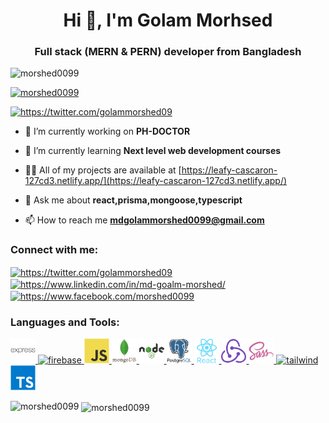<h1 align="center">Hi 👋, I'm Golam Morhsed</h1>
<h3 align="center">Full stack (MERN & PERN) developer from Bangladesh</h3>

<p align="left"> <img src="https://komarev.com/ghpvc/?username=morshed0099&label=Profile%20views&color=0e75b6&style=flat" alt="morshed0099" /> </p>

<p align="left"> <a href="https://github.com/ryo-ma/github-profile-trophy"><img src="https://github-profile-trophy.vercel.app/?username=morshed0099" alt="morshed0099" /></a> </p>

<p align="left"> <a href="https://twitter.com/https://twitter.com/golammorshed09" target="blank"><img src="https://img.shields.io/twitter/follow/https://twitter.com/golammorshed09?logo=twitter&style=for-the-badge" alt="https://twitter.com/golammorshed09" /></a> </p>

- 🔭 I’m currently working on **PH-DOCTOR**

- 🌱 I’m currently learning **Next level web development courses**

- 👨‍💻 All of my projects are available at [https://leafy-cascaron-127cd3.netlify.app/](https://leafy-cascaron-127cd3.netlify.app/)

- 💬 Ask me about **react,prisma,mongoose,typescript**

- 📫 How to reach me **mdgolammorshed0099@gmail.com**

<h3 align="left">Connect with me:</h3>
<p align="left">
<a href="https://twitter.com/golammorshed09" target="blank"><img align="center" src="https://raw.githubusercontent.com/rahuldkjain/github-profile-readme-generator/master/src/images/icons/Social/twitter.svg" alt="https://twitter.com/golammorshed09" height="30" width="40" /></a>
<a href="https://linkedin.com/in/md-goalm-morshed/" target="blank"><img align="center" src="https://raw.githubusercontent.com/rahuldkjain/github-profile-readme-generator/master/src/images/icons/Social/linked-in-alt.svg" alt="https://www.linkedin.com/in/md-goalm-morshed/" height="30" width="40" /></a>
<a href="https://fb.com/morshed0099" target="blank"><img align="center" src="https://raw.githubusercontent.com/rahuldkjain/github-profile-readme-generator/master/src/images/icons/Social/facebook.svg" alt="https://www.facebook.com/morshed0099" height="30" width="40" /></a>
</p>

<h3 align="left">Languages and Tools:</h3>
<p align="left"> <a href="https://expressjs.com" target="_blank" rel="noreferrer"> <img src="https://raw.githubusercontent.com/devicons/devicon/master/icons/express/express-original-wordmark.svg" alt="express" width="40" height="40"/> </a> <a href="https://firebase.google.com/" target="_blank" rel="noreferrer"> <img src="https://www.vectorlogo.zone/logos/firebase/firebase-icon.svg" alt="firebase" width="40" height="40"/> </a> <a href="https://developer.mozilla.org/en-US/docs/Web/JavaScript" target="_blank" rel="noreferrer"> <img src="https://raw.githubusercontent.com/devicons/devicon/master/icons/javascript/javascript-original.svg" alt="javascript" width="40" height="40"/> </a> <a href="https://www.mongodb.com/" target="_blank" rel="noreferrer"> <img src="https://raw.githubusercontent.com/devicons/devicon/master/icons/mongodb/mongodb-original-wordmark.svg" alt="mongodb" width="40" height="40"/> </a> <a href="https://nodejs.org" target="_blank" rel="noreferrer"> <img src="https://raw.githubusercontent.com/devicons/devicon/master/icons/nodejs/nodejs-original-wordmark.svg" alt="nodejs" width="40" height="40"/> </a> <a href="https://www.postgresql.org" target="_blank" rel="noreferrer"> <img src="https://raw.githubusercontent.com/devicons/devicon/master/icons/postgresql/postgresql-original-wordmark.svg" alt="postgresql" width="40" height="40"/> </a> <a href="https://reactjs.org/" target="_blank" rel="noreferrer"> <img src="https://raw.githubusercontent.com/devicons/devicon/master/icons/react/react-original-wordmark.svg" alt="react" width="40" height="40"/> </a> <a href="https://redux.js.org" target="_blank" rel="noreferrer"> <img src="https://raw.githubusercontent.com/devicons/devicon/master/icons/redux/redux-original.svg" alt="redux" width="40" height="40"/> </a> <a href="https://sass-lang.com" target="_blank" rel="noreferrer"> <img src="https://raw.githubusercontent.com/devicons/devicon/master/icons/sass/sass-original.svg" alt="sass" width="40" height="40"/> </a> <a href="https://tailwindcss.com/" target="_blank" rel="noreferrer"> <img src="https://www.vectorlogo.zone/logos/tailwindcss/tailwindcss-icon.svg" alt="tailwind" width="40" height="40"/> </a> <a href="https://www.typescriptlang.org/" target="_blank" rel="noreferrer"> <img src="https://raw.githubusercontent.com/devicons/devicon/master/icons/typescript/typescript-original.svg" alt="typescript" width="40" height="40"/> </a> </p>

<p><img align="left" src="https://github-readme-stats.vercel.app/api/top-langs?username=morshed0099&show_icons=true&locale=en&layout=compact" alt="morshed0099" /></p>

<p>&nbsp;<img align="center" src="https://github-readme-stats.vercel.app/api?username=morshed0099&show_icons=true&locale=en" alt="morshed0099" /></p>
